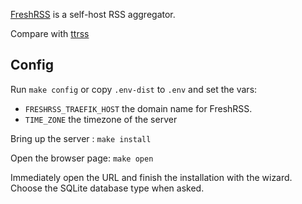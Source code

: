 [FreshRSS](https://freshrss.org/) is a self-host RSS aggregator.

Compare with [ttrss](../ttrss)

## Config

Run `make config` or copy `.env-dist` to `.env` and set the vars:

 * `FRESHRSS_TRAEFIK_HOST` the domain name for FreshRSS.
 * `TIME_ZONE` the timezone of the server


Bring up the server : `make install`

Open the browser page: `make open`

Immediately open the URL and finish the installation with the wizard. Choose the
SQLite database type when asked.

